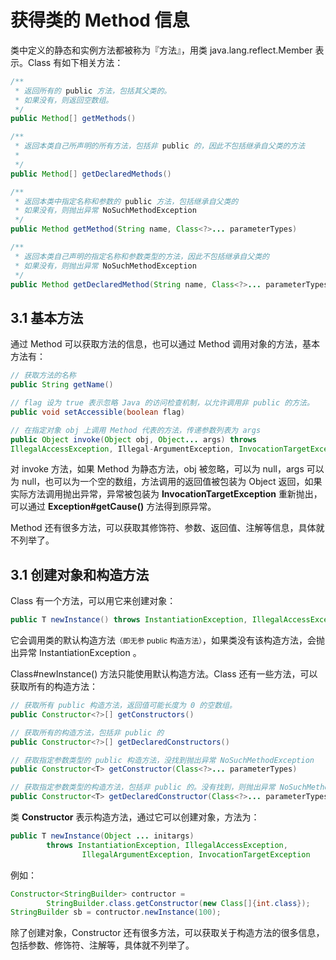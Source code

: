 # 获得类的 Method 信息

类中定义的静态和实例方法都被称为『方法』，用类 java.lang.reflect.Member 表示。Class 有如下相关方法：

```java
/**
 * 返回所有的 public 方法，包括其父类的。
 * 如果没有，则返回空数组。
 */
public Method[] getMethods()

/**
 * 返回本类自己所声明的所有方法，包括非 public 的，因此不包括继承自父类的方法
 *
 */
public Method[] getDeclaredMethods()

/**
 * 返回本类中指定名称和参数的 public 方法，包括继承自父类的
 * 如果没有，则抛出异常 NoSuchMethodException
 */
public Method getMethod(String name, Class<?>... parameterTypes)

/**
 * 返回本类自己声明的指定名称和参数类型的方法，因此不包括继承自父类的
 * 如果没有，则抛出异常 NoSuchMethodException
 */
public Method getDeclaredMethod(String name, Class<?>... parameterTypes)
```

## 3.1 基本方法

通过 Method 可以获取方法的信息，也可以通过 Method 调用对象的方法，基本方法有：

```java
// 获取方法的名称
public String getName()

// flag 设为 true 表示忽略 Java 的访问检查机制，以允许调用非 public 的方法。
public void setAccessible(boolean flag)

// 在指定对象 obj 上调用 Method 代表的方法，传递参数列表为 args 
public Object invoke(Object obj, Object... args) throws
IllegalAccessException, Illegal-ArgumentException, InvocationTargetException
```

对 invoke 方法，如果 Method 为静态方法，obj 被忽略，可以为 null，args 可以为 null，也可以为一个空的数组，方法调用的返回值被包装为 Object 返回，如果实际方法调用抛出异常，异常被包装为 **InvocationTargetException** 重新抛出，可以通过 **Exception#getCause()** 方法得到原异常。

Method 还有很多方法，可以获取其修饰符、参数、返回值、注解等信息，具体就不列举了。


## 3.1 创建对象和构造方法

Class 有一个方法，可以用它来创建对象：

```java
public T newInstance() throws InstantiationException, IllegalAccessException
```

它会调用类的默认构造方法<small>（即无参 public 构造方法）</small>，如果类没有该构造方法，会抛出异常 InstantiationException 。

Class#newInstance() 方法只能使用默认构造方法。Class 还有一些方法，可以获取所有的构造方法：

```java
// 获取所有 public 构造方法，返回值可能长度为 0 的空数组。
public Constructor<?>[] getConstructors()

// 获取所有的构造方法，包括非 public 的
public Constructor<?>[] getDeclaredConstructors()

// 获取指定参数类型的 public 构造方法，没找到抛出异常 NoSuchMethodException
public Constructor<T> getConstructor(Class<?>... parameterTypes)

// 获取指定参数类型的构造方法，包括非 public 的。没有找到，则抛出异常 NoSuchMethodException
public Constructor<T> getDeclaredConstructor(Class<?>... parameterTypes)
```

类 **Constructor** 表示构造方法，通过它可以创建对象，方法为：

```java
public T newInstance(Object ... initargs)
        throws InstantiationException, IllegalAccessException,
                IllegalArgumentException, InvocationTargetException
```

例如：

```java
Constructor<StringBuilder> contructor = 
        StringBuilder.class.getConstructor(new Class[]{int.class});
StringBuilder sb = contructor.newInstance(100);
```

除了创建对象，Constructor 还有很多方法，可以获取关于构造方法的很多信息，包括参数、修饰符、注解等，具体就不列举了。
